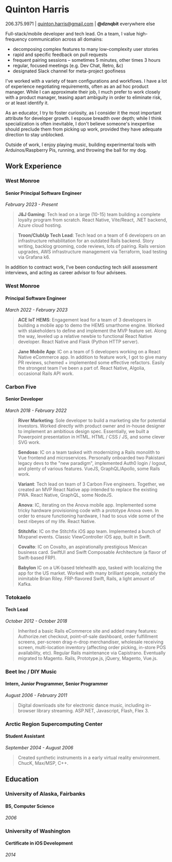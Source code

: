 # Quinton Harris
206.375.9971 | quinton.harris@gmail.com | **@dznqbit** everywhere else

Full-stack/mobile developer and tech lead. On a team, I value high-frequency communication across all domains: 
- decomposing complex features to many low-complexity user stories
- rapid and specific feedback on pull requests
- frequent pairing sessions – sometimes 5 minutes, other times 3 hours
- regular, focused meetings (e.g. Dev Chat, Retro, &c)
- designated Slack channel for meta-project goofiness

I've worked with a variety of team configurations and workflows. I have a lot of experience negotiating requirements, often as an ad hoc product manager. While I can approximate their job, I much prefer to work closely with a product manager, teasing apart ambiguity in order to eliminate risk, or at least identify it.

As an educator, I try to foster curiosity, as I consider it the most important attribute for developer growth. I espouse breadth over depth; while I think specialization is often inevitable, I don't believe someone's inexpertise should preclude them from picking up work, provided they have adequate direction to stay unblocked.

Outside of work, I enjoy playing music, building experimental tools with Arduinos/Raspberry Pis, running, and throwing the ball for my dog.

## Work Experience
### West Monroe
#### Senior Principal Software Engineer
_February 2023 - Present_

> **J&J Gaming**: Tech lead on a large (10-15) team building a complete loyalty program from scratch. React Native, Vite/React, .NET backend, Azure cloud hosting.

> **Troon/ClubUp Tech Lead**: Tech lead on a team of 6 developers on an infrastructure rehabilitation for an outdated Rails backend. Story writing, backlog grooming, code reviews, lots of pairing. Rails version upgrades, AWS infrastructure management via Terraform, load testing via Grafana k6.

In addition to contract work, I've been conducting tech skill assessment interviews, and acting as career advisor to four advisees.

### West Monroe
#### Principal Software Engineer
_March 2022 - February 2023_

> **ACE IoT HEMS**: Engagement lead for a team of 3 developers in building a mobile app to demo the HEMS smarthome engine. Worked with stakeholders to define and implement the MVP feature set. Along the way, leveled up a relative newbie to functional React Native developer. React Native and Flask (Python HTTP server).

> **Jane Mobile App**: IC on a team of 5 developers working on a React Native eCommerce app. In addition to feature work, I got to give many PR reviews, schemed + implemented some effective refactors. Easily the strongest team I've been a part of. React Native, Algolia, occasional Rails API work. 

### Carbon Five
#### Senior Developer
_March 2018 - February 2022_

> **River Marketing**: Sole developer to build a marketing site for potential investors. Worked directly with product owner and in-house designer to implement an ambitious design spec. Essentially, we built a Powerpoint presentation in HTML. HTML / CSS / JS, and some clever SVG work.

> **Sendoso**: IC on a team tasked with modernizing a Rails monolith to Vue frontend and microservices. Personally onboarded two Pakistani legacy devs to the "new paradigm", implemented Auth0 login / logout, and plenty of various features. VueJS, GraphQL/Apollo, some Rails work.

> **Variant**: Tech lead on team of 3 Carbon Five engineers. Together, we created an MVP React Native app intended to replace the existing PWA. React Native, GraphQL, some NodeJS.

> **Anova**: IC, iterating on the Anova mobile app. Implemented some tricky hardware provisioning code with a prototype Anova oven. In order to ensure functioning hardware, I had to sous vide some of the best ribeyes of my life. React Native.

> **Stitchfix**: IC on the Stitchfix iOS app team. Implemented a bunch of Mixpanel events. Classic ViewController iOS app, built in Swift.

> **Covalto**: IC on Covalto, an aspirationally prestigious Mexican business card. SwiftUI and Swift Composable Architecture (a flavor of Swift-based FRP).

> **Babylon** IC on a UK-based telehealth app, tasked with localizing the app for the US market. Worked with many brilliant people, notably the inimitable Brian Riley. FRP-flavored Swift, Rails, a light amount of Kafka.

### Totokaelo
#### Tech Lead
_October 2012 - October 2018_

> Inherited a basic Rails eCommerce site and added many features: Authorize.net checkout, point-of-sale dashboard, order fulfillment screens, per-screen drag-n-drop merchandiser, wholesale receiving screen, multi-location inventory (affecting order picking, in-store POS availability, etc). Regular Rails maintenance via Capistrano. Eventually migrated to Magento. Rails, Prototype.js, jQuery, Magento, Vue.js.

### Beet Inc / DIY Music
#### Intern, Junior Programmer, Senior Programmer
_August 2006 - February 2011_

> Digital downloads site for electronic dance music, including in-browser library streaming. ASP.NET, Javascript, Flash, Flex 3.

### Arctic Region Supercomputing Center
#### Student Assistant
_September 2004 - August 2006_

> Created synthetic instruments in a early virtual reality environment. ChucK, Max/MSP, C++.

## Education
### University of Alaska, Fairbanks
#### BS, Computer Science
_2006_

### University of Washington
#### Certificate in iOS Development
_2014_
